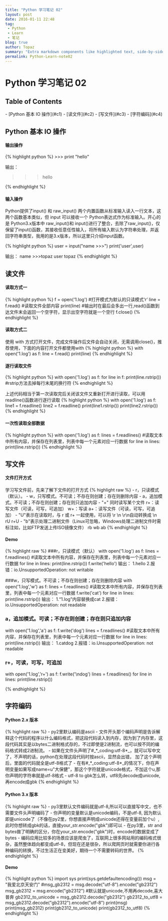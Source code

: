 ```yaml
---
title: "Python 学习笔记 02"
layout: post
date: 2016-01-11 22:48
tag:
 - Python
 - Learn
 - 笔记
blog: true
author: Topaz
summary: "Extra markdown components like highlighted text, side-by-side items, starring/highlighting a blog or project, and embedding gists, videos etc"
permalink: Python-Learn-note02
---
```


<h1 class="title"> Python 学习笔记 02 </h1>

<h2> Table of Contents </h2>
- [Python 基本 IO 操作](#c1)
- [读文件](#c2)
- [写文件](#c3)
- [字符编码](#c4)

<h2 id="c1">Python 基本 IO 操作</h2>
<h4>输出操作</h4>
{% highlight python %} 
>>> print "hello"

输出：
>>> hello

{% endhighlight %}

<h4>输入操作</h4>
Python提供了input() 和 raw_input() 两个内置函数从标准输入读入一行文本，这两个函数基本类似，但 input 可以接收一个 Python表达式作为标准输入。开心的是 Python3.x版本中 raw_input()和 input()进行了整合，去除了raw_input()，仅保留了input()函数，其接收任意任性输入，将所有输入默认为字符串处理，并返回字符串类型，我用的是3.x版本，所以这里只介绍input函数。

{% highlight python %}
user = input("name >>>")
print('user',user)

输出：
name >>>topaz
user topaz
{% endhighlight %}

<h2 id="c2">读文件</h2>
<h4>读取方式一</h4>
{% highlight python %} 
f = open('1.log')  #打开模式为默认的只读模式‘r’
line = f.read()		#读取文件全部内容
print(line)			#输出时在最后会多出一行,read()函数到达文件末会返回一个空字符，显示出空字符就是一个空行
f.close()
{% endhighlight %}

<h4>读取方式二</h4>
使用 with 方式打开文件，完成文件操作后文件会自动关闭，无需调用close()，推荐使用，下面的内容打开文件都使用with
{% highlight python %}
with open('1.log') as f:
    line = f.read()
    print(line)
{% endhighlight %}

<h4>逐行读取文件</h4>
{% highlight python %}
with open('1.log') as f:
    for line in f:
        print(line.rstrip())	#rstrip方法去掉每行末尾的换行符
{% endhighlight %}

上述代码相当于第一次读取完后关闭该文件又重新打开进行读取，可以用readline()函数进行逐行读取
{% highlight python %}
with open('1.log') as f:
    line1 = f.readline()
    line2 = f.readline()
    print(line1.rstrip())
    print(line2.rstrip())
{% endhighlight %}

<h4>一次性读取全部数据</h4>
{% highlight python %}
with open('1.log') as f:
    lines = f.readlines() #读取文本中所有内容，并保存在列表里，列表中每一个元素对应一行数据
for line in lines:
    print(line.rstrip())
{% endhighlight %}


<h2 id="c3">写文件</h2>

<h4>文件打开方式</h4>
学习写文件前，先来了解下文件的打开方式
{% highlight raw %}
- r，只读模式（默认）。
- w，只写模式。不可读；不存在则创建；存在则删除内容
- a，追加模式。不可读；不存在则创建；存在则只追加内容
- "+" 同时读写某个文件
	r+：读写文件（可读，可写，可追加）
	w+：写读
	a+：读写文件（可读，可写，可追加）
- "U"表示在读取时，与 r 或 r+ 一起使用，可以将 \r \n \r\n自动转换成 \n 
	rU
	r+U
- "b"表示处理二进制文件（Linux可忽略，Windows处理二进制文件时需标注如，比如FTP发送上传ISO镜像文件）
	rb
	wb
	ab
{% endhighlight %}

<h4>Demo</h4>
{% highlight raw %}
###r，只读模式（默认）
with open('1.log') as f:
    lines = f.readlines() #读取文本中所有内容，并保存在列表里，列表中每一个元素对应一行数据
    for line in lines:
   		print(line.rstrip())
    f.write('hello')
 输出：
 	1.hello
	2.报错：io.UnsupportedOperation: not writable

###w，只写模式。不可读；不存在则创建；存在则删除内容
with open('1.log','w') as f:
    lines = f.readlines() #读取文本中所有内容，并保存在列表里，列表中每一个元素对应一行数据
    f.write('cat')
for line in lines:
    print(line.rstrip())
输出：
	1.“1.log”内容替换成cat
	2.报错：io.UnsupportedOperation: not readable


### a，追加模式。可读；不存在则创建；存在则只追加内容

with open('1.log','a') as f:
    f.write('dog')
    lines = f.readlines() #读取文本中所有内容，并保存在列表里，列表中每一个元素对应一行数据
for line in lines:
    print(line.rstrip())
输出：
	1.catdog
	2.报错：io.UnsupportedOperation: not readable

### r+，可读，可写，可追加
with open('1.log','r+') as f:
    f.write('\ndog')
    lines = f.readlines() 
for line in lines:
    print(line.rstrip())

{% endhighlight %}


<h2 id="c4">字符编码</h2>

<h4>Python 2.x 版本</h4>
{% highlight raw %}
- py2里默认编码是ascii
- 文件开头那个编码声明是告诉解释这个代码的程序以什么编码格式，把这段代码读入到内存，因为到了内存里，这段代码其实是以bytes二进制格式存的，不过即使是2进制流，也可以按不同的编码格式转成2进制流。
- 如果在文件头声明了#_*_coding:utf-8*_，就可以写中文了，不声明的话，python在处理这段代码时按ascii，显然会出错， 加了这个声明后，里面的代码就全是utf-8格式了
- 在有#_*_coding:utf-8*_的情况下，你在声明变量如果写成name=u"大保健"，那这个字符就是unicode格式，不加这个u,那你声明的字符串就是utf-8格式
- utf-8 to gbk怎么转，utf8先decode成unicode,再encode成gbk
{% endhighlight %}

<h4>Python 3.x 版本</h4>
{% highlight raw %}
- py3里默认文件编码就是utf-8,所以可以直接写中文，也不需要文件头声明编码了
- 你声明的变量默认是unicode编码，不是utf-8, 因为默认即是unicode了（不像在py2里，你想直接声明成unicode还得在变量前加个u）, 此时你想转成gbk的话，直接your_str.encode("gbk")即可以
- 在py3里，str and bytes做了明确的区分，你在your_str.encode("gbk")时，encode的数据变成了bytes
- 编码应用比较多的场景应该是爬虫了，互联网上很多网站用的编码格式很杂，虽然整体趋向都变成utf-8，但现在还是很杂，所以爬网页时就需要你进行各种编码的转换，不过生活正在变美好，期待一个不需要转码的世界。
{% endhighlight %}

<h4>Demo</h4>
{% highlight python %}
import sys
print(sys.getdefaultencoding())
msg = "我爱北京天安门"
#msg_gb2312 = msg.decode("utf-8").encode("gb2312")
msg_gb2312 = msg.encode("gb2312") #默认就是unicode,不用再decode,喜大普奔
gb2312_to_unicode = msg_gb2312.decode("gb2312")
gb2312_to_utf8 = msg_gb2312.decode("gb2312").encode("utf-8")
print(msg)
print(msg_gb2312)
print(gb2312_to_unicode)
print(gb2312_to_utf8)
{% endhighlight %}









